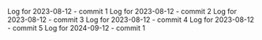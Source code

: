 Log for 2023-08-12 - commit 1
Log for 2023-08-12 - commit 2
Log for 2023-08-12 - commit 3
Log for 2023-08-12 - commit 4
Log for 2023-08-12 - commit 5
Log for 2024-09-12 - commit 1
